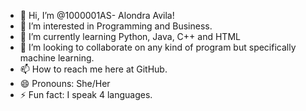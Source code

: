 - 👋 Hi, I’m @1000001AS- Alondra Avila!
- 👀 I’m interested in Programming and Business.
- 🌱 I’m currently learning Python, Java, C++ and HTML
- 💞️ I’m looking to collaborate on any kind of program but specifically machine learning.
- 📫 How to reach me here at GitHub.
- 😄 Pronouns: She/Her
- ⚡ Fun fact: I speak 4 languages.

<!---
1000001AS/1000001AS is a ✨ special ✨ repository because its `README.md` (this file) appears on your GitHub profile.
You can click the Preview link to take a look at your changes.
--->

